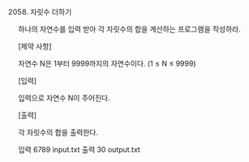 2058. 자릿수 더하기

하나의 자연수를 입력 받아 각 자릿수의 합을 계산하는 프로그램을 작성하라.


[제약 사항]

자연수 N은 1부터 9999까지의 자연수이다. (1 ≤ N ≤ 9999)


[입력]

입력으로 자연수 N이 주어진다.


[출력]

각 자릿수의 합을 출력한다.

입력
6789
input.txt
출력
30
output.txt